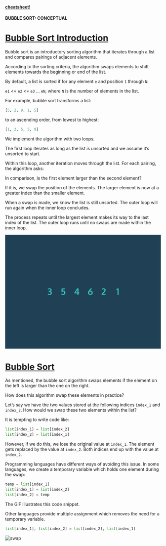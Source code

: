 #### [cheatsheet!](https://www.codecademy.com/learn/sorting-algorithms/modules/cs-bubble-sort/cheatsheet)

#### BUBBLE SORT: CONCEPTUAL

# [Bubble Sort Introduction](https://www.codecademy.com/courses/sorting-algorithms/lessons/bubble-sort-conceptual/exercises/bubble-sort-conceptual-intro)

Bubble sort is an introductory sorting algorithm that iterates through a list and compares pairings of adjacent elements.

According to the sorting criteria, the algorithm swaps elements to shift elements towards the beginning or end of the list.

By default, a list is sorted if for any element `e` and position `1` through `N`:

`e1` <= `e2` <= `e3` … `eN`, where `N` is the number of elements in the list.

For example, bubble sort transforms a list:
```python
[5, 2, 9, 1, 5]
```
to an ascending order, from lowest to highest:
```python
[1, 2, 5, 5, 9]
```
We implement the algorithm with two loops.

The first loop iterates as long as the list is unsorted and we assume it’s unsorted to start.

Within this loop, another iteration moves through the list. For each pairing, the algorithm asks:

In comparison, is the first element larger than the second element?

If it is, we swap the position of the elements. 
The larger element is now at a greater index than the smaller element.

When a swap is made, we know the list is still unsorted. 
The outer loop will run again when the inner loop concludes.

The process repeats until the largest element makes its way to the last index of the list. 
The outer loop runs until no swaps are made within the inner loop.

![boubble short](BubbleSort.webp)

# [Bubble Sort](https://www.codecademy.com/courses/sorting-algorithms/lessons/bubble-sort-conceptual/exercises/bubble-sort-conceptual-swap)

As mentioned, the bubble sort algorithm swaps elements if the element on the left is larger than the one on the right.

How does this algorithm swap these elements in practice?

Let’s say we have the two values stored at the following indices `index_1` and `index_2`. 
How would we swap these two elements within the list?

It is tempting to write code like:
```python
list[index_1] = list[index_2]
list[index_2] = list[index_1]
```
However, if we do this, we lose the original value at `index_1`. 
The element gets replaced by the value at `index_2`. 
Both indices end up with the value at `index_2`.

Programming languages have different ways of avoiding this issue. 
In some languages, we create a temporary variable which holds one element during the swap:
```python
temp = list[index_1]
list[index_1] = list[index_2]
list[index_2] = temp 
```
The GIF illustrates this code snippet.

Other languages provide multiple assignment which removes the need for a temporary variable.
```python
list[index_1], list[index_2] = list[index_2], list[index_1]
```

![swap]()

